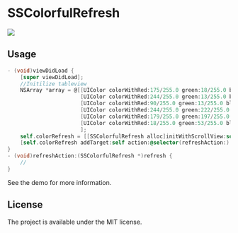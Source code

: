 # SSColorfulRefresh
![](https://raw.githubusercontent.com/immrss/SSTableViewPopover/master/Demo.gif)

## Usage
```objective-c
- (void)viewDidLoad {
    [super viewDidLoad];
    //Initilize tableview
    NSArray *array = @[[UIColor colorWithRed:175/255.0 green:18/255.0 blue:88/255.0 alpha:1],
                       [UIColor colorWithRed:244/255.0 green:13/255.0 blue:100/255.0 alpha:1],
                       [UIColor colorWithRed:90/255.0 green:13/255.0 blue:67/255.0 alpha:1],
                       [UIColor colorWithRed:244/255.0 green:222/255.0 blue:41/255.0 alpha:1],
                       [UIColor colorWithRed:179/255.0 green:197/255.0 blue:135/255.0 alpha:1],
                       [UIColor colorWithRed:18/255.0 green:53/255.0 blue:85/255.0 alpha:1]
                       ];
    self.colorRefresh = [[SSColorfulRefresh alloc]initWithScrollView:self.tableView colors:array];
    [self.colorRefresh addTarget:self action:@selector(refreshAction:) forControlEvents:UIControlEventValueChanged];
}
- (void)refreshAction:(SSColorfulRefresh *)refresh {
    //
}

```
See the demo for more information.

## License
The project is available under the MIT license.
